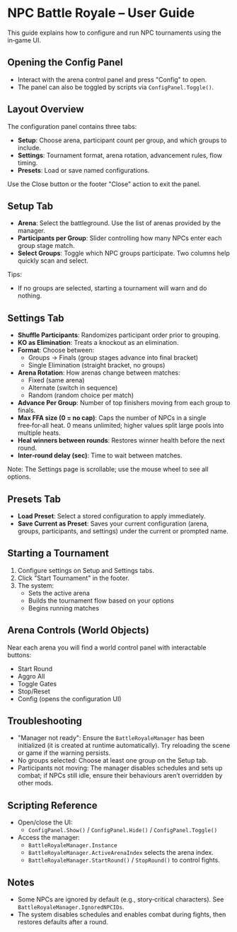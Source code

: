 # NPC Battle Royale – User Guide

This guide explains how to configure and run NPC tournaments using the in‑game UI.

## Opening the Config Panel

- Interact with the arena control panel and press "Config" to open.
- The panel can also be toggled by scripts via `ConfigPanel.Toggle()`.

## Layout Overview

The configuration panel contains three tabs:

- **Setup**: Choose arena, participant count per group, and which groups to include.
- **Settings**: Tournament format, arena rotation, advancement rules, flow timing.
- **Presets**: Load or save named configurations.

Use the Close button or the footer "Close" action to exit the panel.

## Setup Tab

- **Arena**: Select the battleground. Use the list of arenas provided by the manager.
- **Participants per Group**: Slider controlling how many NPCs enter each group stage match.
- **Select Groups**: Toggle which NPC groups participate. Two columns help quickly scan and select.

Tips:
- If no groups are selected, starting a tournament will warn and do nothing.

## Settings Tab

- **Shuffle Participants**: Randomizes participant order prior to grouping.
- **KO as Elimination**: Treats a knockout as an elimination.
- **Format**: Choose between:
  - Groups → Finals (group stages advance into final bracket)
  - Single Elimination (straight bracket, no groups)
- **Arena Rotation**: How arenas change between matches:
  - Fixed (same arena)
  - Alternate (switch in sequence)
  - Random (random choice per match)
- **Advance Per Group**: Number of top finishers moving from each group to finals.
- **Max FFA size (0 = no cap)**: Caps the number of NPCs in a single free‑for‑all heat. 0 means unlimited; higher values split large pools into multiple heats.
- **Heal winners between rounds**: Restores winner health before the next round.
- **Inter‑round delay (sec)**: Time to wait between matches.

Note: The Settings page is scrollable; use the mouse wheel to see all options.

## Presets Tab

- **Load Preset**: Select a stored configuration to apply immediately.
- **Save Current as Preset**: Saves your current configuration (arena, groups, participants, and settings) under the current or prompted name.

## Starting a Tournament

1. Configure settings on Setup and Settings tabs.
2. Click "Start Tournament" in the footer.
3. The system:
   - Sets the active arena
   - Builds the tournament flow based on your options
   - Begins running matches

## Arena Controls (World Objects)

Near each arena you will find a world control panel with interactable buttons:
- Start Round
- Aggro All
- Toggle Gates
- Stop/Reset
- Config (opens the configuration UI)

## Troubleshooting

- "Manager not ready": Ensure the `BattleRoyaleManager` has been initialized (it is created at runtime automatically). Try reloading the scene or game if the warning persists.
- No groups selected: Choose at least one group on the Setup tab.
- Participants not moving: The manager disables schedules and sets up combat; if NPCs still idle, ensure their behaviours aren’t overridden by other mods.

## Scripting Reference

- Open/close the UI:
  - `ConfigPanel.Show()` / `ConfigPanel.Hide()` / `ConfigPanel.Toggle()`
- Access the manager:
  - `BattleRoyaleManager.Instance`
  - `BattleRoyaleManager.ActiveArenaIndex` selects the arena index.
  - `BattleRoyaleManager.StartRound()` / `StopRound()` to control fights.

## Notes

- Some NPCs are ignored by default (e.g., story‑critical characters). See `BattleRoyaleManager.IgnoredNPCIDs`.
- The system disables schedules and enables combat during fights, then restores defaults after a round.
